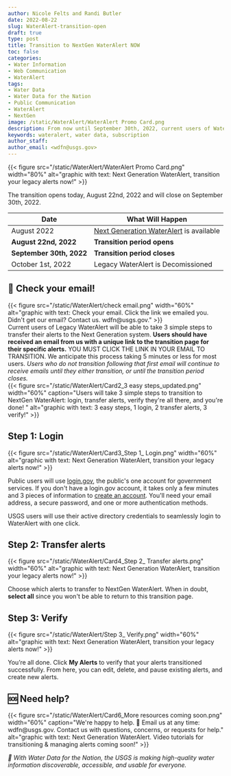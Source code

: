 ```yaml
---
author: Nicole Felts and Randi Butler
date: 2022-08-22
slug: WaterAlert-transition-open
draft: true
type: post
title: Transition to NextGen WaterAlert NOW
toc: false
categories: 
- Water Information
- Web Communication
- WaterAlert
tags:
- Water Data
- Water Data for the Nation
- Public Communication
- WaterAlert
- NextGen
image: /static/WaterAlert/WaterAlert Promo Card.png
description: From now until September 30th, 2022, current users of WaterAlert will be able to take 3 simple steps to transfer their alerts to the Next Generation system. Users will receive an email with a unique link to the transition page for their specific alerts. We anticipate this process taking 5 minutes or less for most users.
keywords: wateralert, water data, subscription
author_staff: 
author_email: <wdfn@usgs.gov>
---
```


<div class="grid-row">
{{< figure src="/static/WaterAlert/WaterAlert Promo Card.png" width="80%" alt="graphic with text: Next Generation WaterAlert, transition your legacy alerts now!" >}}
</div>

The transition opens today, August 22nd, 2022 and will close on September 30th, 2022.

| Date | What Will Happen |
|------|----------|
August 2022 | [Next Generation WaterAlert](https://accounts.waterdata.usgs.gov/wateralert/) is available
<b>August 22nd, 2022 | <b>Transition period opens</b>
<b> September 30th, 2022 | <b>Transition period closes</b>
October 1st, 2022 | Legacy WaterAlert is Decomissioned

## 📩 Check your email!
<div class="grid-row">
{{< figure src="/static/WaterAlert/check email.png" width="60%" alt="graphic with text: Check your email. Click the link we emailed you. Didn't get our email? Contact us. wdfn@usgs.gov." >}}
</div>
Current users of Legacy WaterAlert will be able to take 3 simple steps to transfer their alerts to the Next Generation system. <b>Users should have received an email from us with a unique link to the transition page for their specific alerts.</b> YOU MUST CLICK THE LINK IN YOUR EMAIL TO TRANSITION. We anticipate this process taking 5 minutes or less for most users.
<i>Users who do not transition following that first email will continue to receive emails until they either transition, or until the transition period closes.</i>

<div class="grid-row">
{{< figure src="/static/WaterAlert/Card2_3 easy steps_updated.png" width="60%" caption="Users will take 3 simple steps to transition to NextGen WaterAlert: login, transfer alerts, verify they're all there, and you're done! " alt="graphic with text: 3 easy steps, 1 login, 2 transfer alerts, 3 verify!" >}}
</div>



## Step 1: Login

<div class="grid-row">
{{< figure src="/static/WaterAlert/Card3_Step 1_ Login.png" width="60%" alt="graphic with text: Next Generation WaterAlert, transition your legacy alerts now!" >}}
</div>

Public users will use [login.gov](https://login.gov/), the public's one account for government services. If you don't have a login.gov account, it takes only a few minutes and 3 pieces of information to [create an account](https://login.gov/create-an-account/). You'll need your email address, a secure password, and one or more authentication methods. 

USGS users will use their active directory credentials to seamlessly login to WaterAlert with one click.

## Step 2: Transfer alerts
<div class="grid-row">
{{< figure src="/static/WaterAlert/Card4_Step 2_ Transfer alerts.png" width="60%" alt="graphic with text: Next Generation WaterAlert, transition your legacy alerts now!" >}}
</div>

Choose which alerts to transfer to NextGen WaterAlert. When in doubt, <b>select all</b> since you won't be able to return to this transition page.

## Step 3: Verify
<div class="grid-row">
{{< figure src="/static/WaterAlert/Step 3_ Verify.png" width="60%" alt="graphic with text: Next Generation WaterAlert, transition your legacy alerts now!" >}}
</div>

You’re all done. Click <b>My Alerts</b> to verify that your alerts transitioned successfully. From here, you can edit, delete, and pause existing alerts, and create new alerts.

## 🆘 Need help?
<div class="grid-row">
{{< figure src="/static/WaterAlert/Card6_More resources coming soon.png" width="60%" caption="We're happy to help. 📧 Email us at any time: wdfn@usgs.gov. Contact us with questions, concerns, or requests for help." alt="graphic with text: Next Generation WaterAlert. Video tutorials for transitioning & managing alerts coming soon!" >}}
</div>

*🙌 With Water Data for the Nation, the USGS is making high-quality water information discoverable, accessible, and usable for everyone.*

